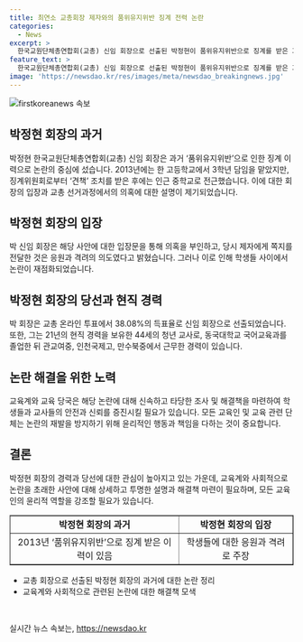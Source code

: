 ```yaml
---
title: 최연소 교총회장 제자와의 품위유지위반 징계 전력 논란
categories:
  - News
excerpt: >
  한국교원단체총연합회(교총) 신임 회장으로 선출된 박정현이 품위유지위반으로 징계를 받은 과거와 선거과정에서의 논란에 휩싸였다. 이에 대한 논란과 의혹에 대해 박 회장은 반박하며, 지금은 새로운 임무에 전념할 것을 약속했다.
feature_text: >
  한국교원단체총연합회(교총) 신임 회장으로 선출된 박정현이 품위유지위반으로 징계를 받은 과거와 선거과정에서의 논란에 휩싸였다. 이에 대한 논란과 의혹에 대해 박 회장은 반박하며, 지금은 새로운 임무에 전념할 것을 약속했다.
image: 'https://newsdao.kr/res/images/meta/newsdao_breakingnews.jpg'
---
```


<p><img src="https://newsdao.kr/res/images/meta/newsdao_breakingnews.jpg" alt="firstkoreanews 속보" /></p>

<h2 data-ke-size="size26">박정현 회장의 과거</h2>

<p data-ke-size="size16">박정현 한국교원단체총연합회(교총) 신임 회장은 과거 ‘품위유지위반’으로 인한 징계 이력으로 논란의 중심에 섰습니다. 2013년에는 한 고등학교에서 3학년 담임을 맡았지만, 징계위원회로부터 ‘견책’ 조치를 받은 후에는 인근 중학교로 전근했습니다. 이에 대한 회장의 입장과 교총 선거과정에서의 의혹에 대한 설명이 제기되었습니다.</p>

<h2 data-ke-size="size26">박정현 회장의 입장</h2>

<p data-ke-size="size16">박 신임 회장은 해당 사안에 대한 입장문을 통해 의혹을 부인하고, 당시 제자에게 쪽지를 전달한 것은 응원과 격려의 의도였다고 밝혔습니다. 그러나 이로 인해 학생들 사이에서 논란이 재점화되었습니다.</p>

<h2 data-ke-size="size26">박정현 회장의 당선과 현직 경력</h2>

<p data-ke-size="size16">박 회장은 교총 온라인 투표에서 38.08%의 득표율로 신임 회장으로 선출되었습니다. 또한, 그는 21년의 현직 경력을 보유한 44세의 청년 교사로, 동국대학교 국어교육과를 졸업한 뒤 관교여중, 인천국제고, 만수북중에서 근무한 경력이 있습니다.</p>

<h2 data-ke-size="size26">논란 해결을 위한 노력</h2>

<p data-ke-size="size16">교육계와 교육 당국은 해당 논란에 대해 신속하고 타당한 조사 및 해결책을 마련하여 학생들과 교사들의 안전과 신뢰를 증진시킬 필요가 있습니다. 모든 교육인 및 교육 관련 단체는 논란의 재발을 방지하기 위해 윤리적인 행동과 책임을 다하는 것이 중요합니다.</p>

<h2 data-ke-size="size26">결론</h2>

<p data-ke-size="size16">박정현 회장의 경력과 당선에 대한 관심이 높아지고 있는 가운데, 교육계와 사회적으로 논란을 초래한 사안에 대해 상세하고 투명한 설명과 해결책 마련이 필요하며, 모든 교육인의 윤리적 역할을 강조할 필요가 있습니다.</p>

<table style="width: 100%;" border="1">
<tbody>
<tr>
<td style="text-align: center; height: 17px;"><b>박정현 회장의 과거</b></td>
<td style="text-align: center; height: 17px;"><b>박정현 회장의 입장</b></td>
</tr>
<tr>
<td style="text-align: center; height: 17px;">2013년 ‘품위유지위반’으로 징계 받은 이력이 있음</td>
<td style="text-align: center; height: 17px;">학생들에 대한 응원과 격려로 주장</td>
</tr>
</tbody>
</table>

<ul>
<li>교총 회장으로 선출된 박정현 회장의 과거에 대한 논란 정리</li>
<li>교육계와 사회적으로 관련된 논란에 대한 해결책 모색</li>
</ul>

<p data-ke-size="size16">&nbsp;</p>
실시간 뉴스 속보는, <a href="https://newsdao.kr" rel="dofollow">https://newsdao.kr</a>


